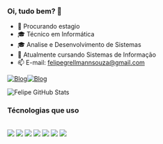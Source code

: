 ### Oi, tudo bem? 👋

- 🔭 Procurando estagio 
- 🎓 Técnico em Informática
- 🎓 Analise e Desenvolvimento de Sistemas
- 📖 Atualmente cursando Sistemas de Informação
- 📫 E-mail: felipegrellmannsouza@gmail.com



[![Blog](https://img.shields.io/badge/Instagram-E4405F?style=for-the-badge&logo=instagram&logoColor=white)](https://www.instagram.com/felipe_grellmann/)[![Blog](https://img.shields.io/badge/LinkedIn-0077B5?style=for-the-badge&logo=linkedin&logoColor=white)](https://www.linkedin.com/in/felipe-grellmann-de-souza-7b4a38257/)


![Felipe GitHub Stats](https://github-readme-stats.vercel.app/api/top-langs/?username=FelipeGrellmannSouza&theme=blue-green)

### Técnologias que uso
<div style="display: incline_block"><br/>
    <img aling="center"  src = "https://img.shields.io/badge/JavaScript-F7DF1E?style=for-the-badge&logo=javascript&logoColor=black">
    <img aling="center"  src = "https://img.shields.io/badge/TypeScript-007ACC?style=for-the-badge&logo=typescript&logoColor=white">
    <img aling="center"  src = "https://img.shields.io/badge/node.js-6DA55F?style=for-the-badge&logo=node.js&logoColor=white">
    <img aling ="center"  src = "https://img.shields.io/badge/Java-ED8B00?style=for-the-badge&logo=openjdk&logoColor=white">
    <img aling ="center"  src = "https://img.shields.io/badge/Python-14354C?style=for-the-badge&logo=python&logoColor=white">
    <img aling="center"  src = "https://img.shields.io/badge/HTML5-E34F26?style=for-the-badge&logo=html5&logoColor=white">
    <img aling="center"  src = "https://img.shields.io/badge/CSS3-1572B6?style=for-the-badge&logo=css3&logoColor=white">



</div>

